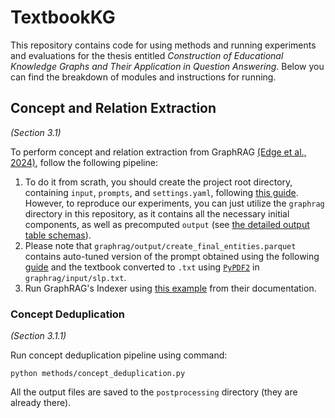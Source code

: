 # TextbookKG

This repository contains code for using methods and running experiments and evaluations for the thesis entitled *Construction of Educational Knowledge Graphs and Their Application in Question Answering*. Below you can find the breakdown of modules and instructions for running.

## Concept and Relation Extraction
*(Section 3.1)*

To perform concept and relation extraction from GraphRAG [(Edge et al., 2024)](https://arxiv.org/abs/2404.16130), follow the following pipeline:
1. To do it from scrath, you should create the project root directory, containing `input`, `prompts`, and `settings.yaml`, following [this guide](https://github.com/microsoft/graphrag/blob/main/docs/config/init.md). However, to reproduce our experiments, you can just utilize the `graphrag` directory in this repository, as it contains all the necessary initial components, as well as precomputed `output` (see [the detailed output table schemas](https://github.com/microsoft/graphrag/blob/main/docs/index/outputs.md)).
2. Please note that `graphrag/output/create_final_entities.parquet` contains auto-tuned version of the prompt obtained using the following [guide](https://github.com/microsoft/graphrag/blob/main/docs/prompt_tuning/auto_prompt_tuning.md) and the textbook converted to `.txt` using [`PyPDF2`](https://pypdf2.readthedocs.io/en/3.x/) in `graphrag/input/slp.txt`.
3. Run GraphRAG's Indexer using [this example](https://github.com/microsoft/graphrag/blob/main/docs/get_started.md#running-the-indexing-pipeline) from their documentation.

### Concept Deduplication
*(Section 3.1.1)*

Run concept deduplication pipeline using command:
```
python methods/concept_deduplication.py
```
All the output files are saved to the `postprocessing` directory (they are already there).